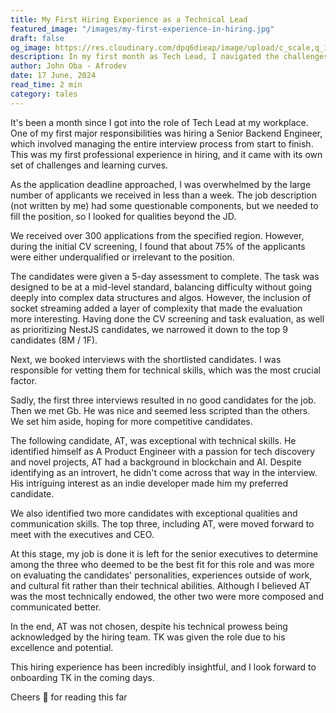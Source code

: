 ```yaml
---
title: My First Hiring Experience as a Technical Lead 
featured_image: "/images/my-first-experience-in-hiring.jpg"
draft: false
og_image: https://res.cloudinary.com/dpq6dieap/image/upload/c_scale,q_100,w_532/v1718642432/my-first-experience-in-hiring_ughdbo.jpg
description: In my first month as Tech Lead, I navigated the challenges of hiring a Senior Backend Engineer, balancing technical skills and personal qualities to find the right team fit. 
author: John Oba - Afrodev
date: 17 June, 2024
read_time: 2 min
category: tales
---
```



It's been a month since I got into the role of Tech Lead at my workplace. One of my first major responsibilities was hiring a Senior Backend Engineer, which involved managing the entire interview process from start to finish. This was my first professional experience in hiring, and it came with its own set of challenges and learning curves.

As the application deadline approached, I was overwhelmed by the large number of applicants we received in less than a week. The job description (not written by me) had some questionable components, but we needed to fill the position, so I looked for qualities beyond the JD.

We received over 300 applications from the specified region. However, during the initial CV screening, I found that about 75% of the applicants were either underqualified or irrelevant to the position.

The candidates were given a 5-day assessment to complete. The task was designed to be at a mid-level standard, balancing difficulty without going deeply into complex data structures and algos. However, the inclusion of socket streaming added a layer of complexity that made the evaluation more interesting. Having done the CV screening and task evaluation, as well as prioritizing NestJS candidates, we narrowed it down to the top 9 candidates (8M / 1F).

Next, we booked interviews with the shortlisted candidates. I was responsible for vetting them for technical skills, which was the most crucial factor.

Sadly,  the first three interviews resulted in no good candidates for the job. Then we met Gb. He was nice and seemed less scripted than the others. We set him aside, hoping for more competitive candidates.

The following candidate, AT, was exceptional with technical skills. He identified himself as A Product Engineer with a passion for tech discovery and novel projects, AT had a background in blockchain and AI. Despite identifying as an introvert, he didn't come across that way in the interview. His intriguing interest as an indie developer made him my preferred candidate.

We also identified two more candidates with exceptional qualities and communication skills. The top three, including AT, were moved forward to meet with the executives and CEO.

At this stage, my job is done it is left for the senior executives to determine among the three who deemed to be the best fit for this role and was more on evaluating the candidates' personalities, experiences outside of work, and cultural fit rather than their technical abilities. Although I believed AT was the most technically endowed, the other two were more composed and communicated better.

In the end, AT was not chosen, despite his technical prowess being acknowledged by the hiring team. TK was given the role due to his excellence and potential.

This hiring experience has been incredibly insightful, and I look forward to onboarding TK in the coming days.


Cheers 🥂 for reading this far